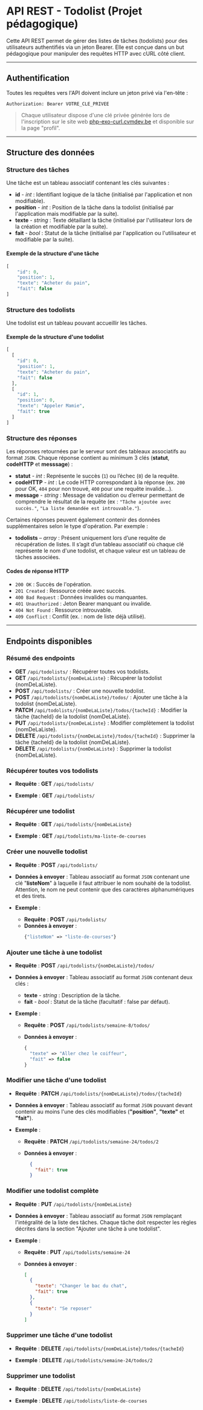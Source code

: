 # API REST - Todolist (Projet pédagogique)

Cette API REST permet de gérer des listes de tâches (todolists) pour des utilisateurs authentifiés via un jeton Bearer. Elle est conçue dans un but pédagogique pour manipuler des requêtes HTTP avec cURL côté client.

---

## Authentification

Toutes les requêtes vers l'API doivent inclure un jeton privé via l'en-tête :

```
Authorization: Bearer VOTRE_CLE_PRIVEE
```

> Chaque utilisateur dispose d'une clé privée générée lors de l'inscription sur le site web <a href="https://php-exo-curl.cvmdev.be" target="_blank" rel="noopener">php-exo-curl.cvmdev.be</a> et disponible sur la page "profil".

---

## Structure des données

### Structure des tâches

Une tâche est un tableau associatif contenant les clés suivantes :

- **id** - *int* : Identifiant logique de la tâche (initialisé par l'application et non modifiable).
- **position** - *int* : Position de la tâche dans la todolist (initialisé par l'application mais modifiable par la suite).
- **texte** - *string* : Texte détaillant la tâche (initialisé par l'utilisateur lors de la création et modifiable par la suite).
- **fait** - *bool* : Statut de la tâche (initialisé par l'application ou l'utilisateur et modifiable par la suite).

#### Exemple de la structure d'une tâche

```php
[
    "id": 0,
    "position": 1,
    "texte": "Acheter du pain",
    "fait": false
]
```

### Structure des todolists

Une todolist est un tableau pouvant accueillir les tâches.

#### Exemple de la structure d'une todolist

```php
[
  [
    "id": 0,
    "position": 1,
    "texte": "Acheter du pain",
    "fait": false
  ],
  [
    "id": 1,
    "position": 0,
    "texte": "Appeler Mamie",
    "fait": true
  ]
]
```

### Structure des réponses

Les réponses retournées par le serveur sont des tableaux associatifs au format `JSON`.
Chaque réponse contient au minimum 3 clés (**statut**, **codeHTTP** et **messsage**) :

- **statut** - *int* : Représente le succès (`1`) ou l’échec (`0`) de la requête.
- **codeHTTP** - *int* : Le code HTTP correspondant à la réponse (ex. `200` pour OK, `404` pour non trouvé, `400` pour une requête invalide…).
- **message** - *string* : Message de validation ou d’erreur permettant de comprendre le résultat de la requête (ex : `"Tâche ajoutée avec succès."`, `"La liste demandée est introuvable."`).

Certaines réponses peuvent également contenir des données supplémentaires selon le type d'opération.
Par exemple :

- **todolists** – *array* : Présent uniquement lors d’une requête de récupération de listes. Il s’agit d’un tableau associatif où chaque clé représente le nom d'une todolist, et chaque valeur est un tableau de tâches associées.

#### Codes de réponse HTTP

- `200 OK` : Succès de l'opération.
- `201 Created` : Ressource créée avec succès.
- `400 Bad Request` : Données invalides ou manquantes.
- `401 Unauthorized` : Jeton Bearer manquant ou invalide.
- `404 Not Found` : Ressource introuvable.
- `409 Conflict` : Conflit (ex. : nom de liste déjà utilisé).

---

## Endpoints disponibles

### Résumé des endpoints
- **GET** `/api/todolists/` : Récupérer toutes vos todolists.
- **GET** `/api/todolists/{nomDeLaListe}` : Récupérer la todolist {nomDeLaListe}.
- **POST** `/api/todolists/` : Créer une nouvelle todolist.
- **POST** `/api/todolists/{nomDeLaListe}/todos/` : Ajouter une tâche à la todolist {nomDeLaListe}.
- **PATCH** `/api/todolists/{nomDeLaListe}/todos/{tacheId}` : Modifier la tâche {tacheId} de la todolist {nomDeLaListe}.
- **PUT** `/api/todolists/{nomDeLaListe}` : Modifier complètement la todolist {nomDeLaListe}.
- **DELETE** `/api/todolists/{nomDeLaListe}/todos/{tacheId}` : Supprimer la tâche {tacheId} de la todolist {nomDeLaListe}.
- **DELETE** `/api/todolists/{nomDeLaListe}` : Supprimer la todolist {nomDeLaListe}.

### Récupérer toutes vos todolists

- **Requête** : **GET** `/api/todolists/`

- **Exemple** : **GET** `/api/todolists/`

### Récupérer une todolist

- **Requête** : **GET** `/api/todolists/{nomDeLaListe}`  

- **Exemple** : **GET** `/api/todolists/ma-liste-de-courses`

### Créer une nouvelle todolist

- **Requête** : **POST** `/api/todolists/`
- **Données à envoyer** : Tableau associatif au format `JSON` contenant une clé "**listeNom**" à laquelle il faut attribuer le nom souhaité de la todolist. Attention, le nom ne peut contenir que des caractères alphanumériques et des tirets.

- **Exemple** :
    - **Requête** : **POST** `/api/todolists/`
    - **Données à envoyer** :
        ```php
        {"listeNom" => "liste-de-courses"}
        ```

### Ajouter une tâche à une todolist

- **Requête** : **POST** `/api/todolists/{nomDeLaListe}/todos/`

- **Données à envoyer** : Tableau associatif au format `JSON` contenant deux clés :
    - **texte** - *string*  : Description de la tâche.
    - **fait** - *bool* : Statut de la tâche (facultatif : false par défaut).

- **Exemple** :
    - **Requête** : **POST** `/api/todolists/semaine-8/todos/`

    - **Données à envoyer** :
        ```php
        {
          "texte" => "Aller chez le coiffeur",
          "fait" => false
        }
        ```

### Modifier une tâche d'une todolist

- **Requête** : **PATCH** `/api/todolists/{nomDeLaListe}/todos/{tacheId}`

- **Données à envoyer** : Tableau associatif au format `JSON` pouvant devant contenir au moins l'une des clés modifiables (**"position"**, **"texte"** et **"fait"**).

- **Exemple** :
    - **Requête** : **PATCH** `/api/todolists/semaine-24/todos/2`

    - **Données à envoyer** :
        ```json
          {
            "fait": true
          }
        ```

### Modifier une todolist complète

- **Requête** : **PUT** `/api/todolists/{nomDeLaListe}`

- **Données à envoyer** : Tableau associatif au format `JSON` remplaçant l'intégralité de la liste des tâches. Chaque tâche doit respecter les règles décrites dans la section "Ajouter une tâche à une todolist".

- **Exemple** :
    - **Requête** : **PUT** `/api/todolists/semaine-24`

    - **Données à envoyer** :
        ```json
        [
          {
            "texte": "Changer le bac du chat",
            "fait": true
          },
          {
            "texte": "Se reposer"
          }
        ]
        ```

### Supprimer une tâche d'une todolist

- **Requête** : **DELETE** `/api/todolists/{nomDeLaListe}/todos/{tacheId}`

- **Exemple** : **DELETE** `/api/todolists/semaine-24/todos/2`

### Supprimer une todolist

- **Requête** : **DELETE** `/api/todolists/{nomDeLaListe}`

- **Exemple** : **DELETE** `/api/todolists/liste-de-courses`
